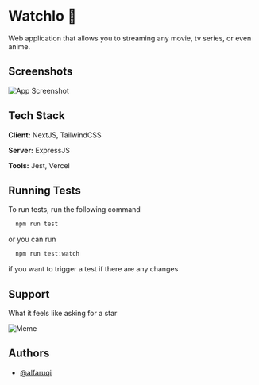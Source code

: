 
# Watchlo 🍿

Web application that allows you to streaming any movie, tv series, or even anime.
## Screenshots

![App Screenshot](https://res.cloudinary.com/de6icstca/image/upload/v1728119541/watchlo/readme/watchmilo-movies_wulwkc.png)



## Tech Stack

**Client:** NextJS, TailwindCSS

**Server:** ExpressJS

**Tools:** Jest, Vercel



## Running Tests

To run tests, run the following command

```bash
  npm run test
```
or you can run
```bash
  npm run test:watch
```
if you want to trigger a test if there are any  changes


## Support

What it feels like asking for a star

![Meme](https://res.cloudinary.com/de6icstca/image/upload/v1728121626/watchlo/readme/meme_ie1fqr_c_fill_w_200_xkk7xg.jpg)


## Authors

- [@alfaruqi](https://www.github.com/alfaruqii)



